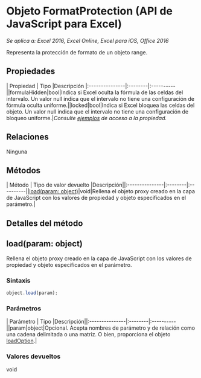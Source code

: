 # Objeto FormatProtection (API de JavaScript para Excel)

_Se aplica a: Excel 2016, Excel Online, Excel para iOS, Office 2016_

Representa la protección de formato de un objeto range.

## Propiedades

| Propiedad	   | Tipo	|Descripción
|:---------------|:--------|:----------||formulaHidden|bool|Indica si Excel oculta la fórmula de las celdas del intervalo. Un valor null indica que el intervalo no tiene una configuración de fórmula oculta uniforme.||locked|bool|Indica si Excel bloquea las celdas del objeto. Un valor null indica que el intervalo no tiene una configuración de bloqueo uniforme.|_Consulte [ejemplos](#property-access-examples) de acceso a la propiedad._

## Relaciones
Ninguna


## Métodos

| Método		   | Tipo de valor devuelto	|Descripción||:---------------|:--------|:----------||[load(param: object)](#loadparam-object)|void|Rellena el objeto proxy creado en la capa de JavaScript con los valores de propiedad y objeto especificados en el parámetro.|

## Detalles del método


## load(param: object)
Rellena el objeto proxy creado en la capa de JavaScript con los valores de propiedad y objeto especificados en el parámetro.

### Sintaxis
```js
object.load(param);
```

### Parámetros
| Parámetro	   | Tipo	|Descripción||:---------------|:--------|:----------||param|object|Opcional. Acepta nombres de parámetro y de relación como una cadena delimitada o una matriz. O bien, proporciona el objeto [loadOption](loadoption.md).|

### Valores devueltos
void

